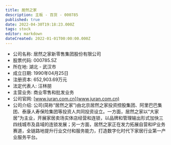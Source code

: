 ```yaml
---
title: 居然之家
description: 主板 - 百货 - 000785
published: true
date: 2022-04-30T19:18:23.000Z
tags: stock
editor: markdown
dateCreated: 2022-01-01T00:00:00.000Z
---
```


- 公司名称: 居然之家新零售集团股份有限公司
- 股票代码: 000785.SZ
- 所在地: 湖北 - 武汉市
- 成立日期: 1990年04月25日
- 注册资本: 652,903.69万元
- 法定代表人: 汪林朋
- 主营业务: 商业零售和批发业务
- 公司官网: [www.juran.com.cn](www.juran.com.cn)
- 公司介绍: 公司(简称“居然之家”)由北京居然之家投资控股集团、阿里巴巴集团、泰康人寿保险集团等投资人共同投资设立。一方面，居然之家以“大家居”为主业，开展家居卖场实体店经营和连锁，以品牌和管理输出形式加快三四线城市及县域的连锁发展；另一方面，居然之家正在发力拓展自营和IP业务赛道，全链路地提升行业交付和服务能力，打造数字化时代下家居行业第一产业服务平台。


